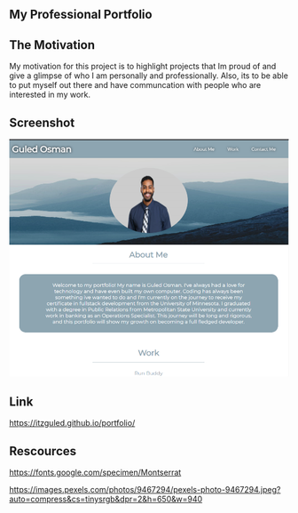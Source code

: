 ## My Professional Portfolio

## The Motivation

My motivation for this project is to highlight projects that Im proud of and give a glimpse of who I am personally and professionally. Also, its to be able to put myself out there and have communcation with people who are interested in my work.

## Screenshot
![Horiseon](assets/images/screenshot.PNG)

## Link
https://itzguled.github.io/portfolio/

## Rescources
https://fonts.google.com/specimen/Montserrat

https://images.pexels.com/photos/9467294/pexels-photo-9467294.jpeg?auto=compress&cs=tinysrgb&dpr=2&h=650&w=940
